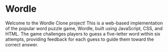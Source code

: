 # Wordle
Welcome to the Wordle Clone project! This is a web-based implementation of the popular word puzzle game, Wordle, built using JavaScript, CSS, and HTML. The game challenges players to guess a five-letter word within six attempts, providing feedback for each guess to guide them toward the correct answer.
